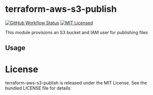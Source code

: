 terraform-aws-s3-publish
=========

[![GitHub Workflow Status](https://img.shields.io/github/actions/workflow/status/armorfret/terraform-aws-s3-publish/build.yml?branch=main)](https://github.com/armorfret/terraform-aws-s3-publish/actions)
[![MIT Licensed](https://img.shields.io/badge/license-MIT-green.svg)](https://tldrlegal.com/license/mit-license)

This module provisions an S3 bucket and IAM user for publishing files

## Usage

# License

terraform-aws-s3-publish is released under the MIT License. See the bundled LICENSE file for details.
